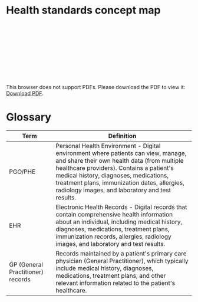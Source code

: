 Health standards concept map 
============================
                                                                                               
<object data="../images/coreconcepts.pdf" type="application/pdf" width="720px" height="526px">
    <embed src="../images/coreconcepts.pdf">
        <p>This browser does not support PDFs. Please download the PDF to view it: <a href="../images/coreconcepts.pdf">Download PDF</a>.</p>
    </embed>
</object>



Glossary 
========


| Term                     | Definition                                                                                                                                                                                        |
|--------------------------|--------------------------------------------------------------------------------------------------------------------------------------------------------------------------------------------------|
| PGO/PHE                  | Personal Health Environment - Digital environment where patients can view, manage, and share their own health data (from multiple healthcare providers). Contains a patient's medical history, diagnoses, medications, treatment plans, immunization dates, allergies, radiology images, and laboratory and test results. |
| EHR                      | Electronic Health Records - Digital records that contain comprehensive health information about an individual, including medical history, diagnoses, medications, treatment plans, immunization records, allergies, radiology images, and laboratory and test results.                                                                                                                                                          |
| GP (General Practitioner) records | Records maintained by a patient's primary care physician (General Practitioner), which typically include medical history, diagnoses, medications, treatment plans, and other relevant information related to the patient's healthcare.      |                                                                                                                                                                                                 
